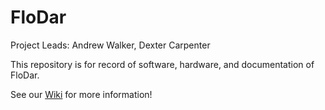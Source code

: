 # FloDar

Project Leads: Andrew Walker, Dexter Carpenter

This repository is for record of software, hardware, and documentation of FloDar.

See our [Wiki](https://github.com/OPEnSLab-OSU/OPEnS-Lab-Home/wiki/FloDar) for more information!
